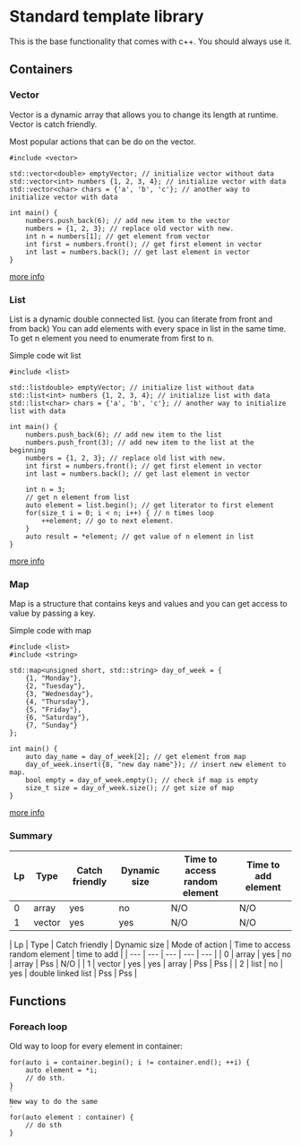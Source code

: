 # Standard template library

This is the base functionality that comes with c++.
You should always use it.

## Containers

### Vector

Vector is a dynamic array that allows you to change its length at runtime.
Vector is catch friendly.

Most popular actions that can be do on the vector.
```
#include <vector>

std::vector<double> emptyVector; // initialize vector without data
std::vector<int> numbers {1, 2, 3, 4}; // initialize vector with data
std::vector<char> chars = {'a', 'b', 'c'}; // another way to initialize vector with data

int main() {
    numbers.push_back(6); // add new item to the vector
    numbers = {1, 2, 3}; // replace old vector with new.
    int n = numbers[1]; // get element from vector
    int first = numbers.front(); // get first element in vector
    int last = numbers.back(); // get last element in vector
}
```

[more info](https://en.cppreference.com/w/cpp/container/vector)

### List

List is a dynamic double connected list. (you can literate from front and from back)
You can add elements with every space in list in the same time.
To get n element you need to enumerate from first to n.

Simple code wit list
```
#include <list>

std::listdouble> emptyVector; // initialize list without data
std::list<int> numbers {1, 2, 3, 4}; // initialize list with data
std::list<char> chars = {'a', 'b', 'c'}; // another way to initialize list with data

int main() {
    numbers.push_back(6); // add new item to the list
    numbers.push_front(3); // add new item to the list at the beginning
    numbers = {1, 2, 3}; // replace old list with new.
    int first = numbers.front(); // get first element in vector
    int last = numbers.back(); // get last element in vector

    int n = 3;
    // get n element from list
    auto element = list.begin(); // get literator to first element
    for(size_t i = 0; i < n; i++) { // n times loop
        ++element; // go to next element.
    }
    auto result = *element; // get value of n element in list
}
```

[more info](https://en.cppreference.com/w/cpp/container/list)

### Map

Map is a structure that contains keys and values and you can get access to value by passing a key.

Simple code with map
```
#include <list>
#include <string>

std::map<unsigned short, std::string> day_of_week = {
    {1, "Monday"},
    {2, "Tuesday"},
    {3, "Wednesday"},
    {4, "Thursday"},
    {5, "Friday"},
    {6, "Saturday"},
    {7, "Sunday"}
};

int main() {
    auto day_name = day_of_week[2]; // get element from map
    day_of_week.insert({8, "new day name"}); // insert new element to map.
    bool empty = day_of_week.empty(); // check if map is empty
    size_t size = day_of_week.size(); // get size of map
}
```

[more info](https://en.cppreference.com/w/cpp/container/map)

### Summary

| Lp | Type | Catch friendly | Dynamic size | Time to access random element | Time to add element |
| --- | --- | --- | --- | --- | --- |
| 0 | array | yes | no | N/O | N/O |
| 1 | vector | yes | yes | N/O | N/O |

| Lp | Type | Catch friendly | Dynamic size | Mode of action | Time to access random element | time to add |
| --- | --- | --- | --- | --- |
| 0 | array | yes | no | array | Pss | N/O |
| 1 | vector | yes | yes | array | Pss | Pss | 
| 2 | list | no | yes | double linked list | Pss | Pss |

## Functions

### Foreach loop

Old way to loop for every element in container:
```
for(auto i = container.begin(); i != container.end(); ++i) {
    auto element = *i;
    // do sth.
}
`
New way to do the same
`
for(auto element : container) {
    // do sth
}
```

